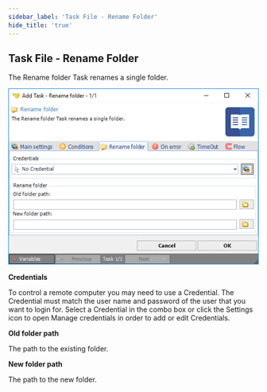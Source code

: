 ```yaml
---
sidebar_label: 'Task File - Rename Folder'
hide_title: 'true'
---
```


## Task File - Rename Folder

The Rename folder Task renames a single folder.

![](../../../static/img/taskfilerenamefolder.png)

**Credentials**

To control a remote computer you may need to use a Credential. The Credential must match the user name and password of the user that you want to login for. Select a Credential in the combo box or click the Settings icon to open Manage credentials in order to add or edit Credentials.
 
**Old folder path**

The path to the existing folder.
 
**New folder path**

The path to the new folder.